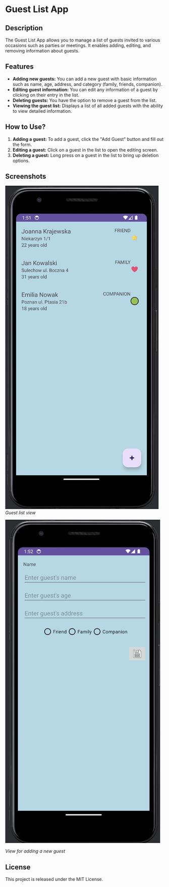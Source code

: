 # Guest List App

## Description

The Guest List App allows you to manage a list of guests invited to various occasions such as parties or meetings. It enables adding, editing, and removing information about guests.

## Features

- **Adding new guests:** You can add a new guest with basic information such as name, age, address, and category (family, friends, companion).
- **Editing guest information:** You can edit any information of a guest by clicking on their entry in the list.
- **Deleting guests:** You have the option to remove a guest from the list.
- **Viewing the guest list:** Displays a list of all added guests with the ability to view detailed information.

## How to Use?

1. **Adding a guest:** To add a guest, click the "Add Guest" button and fill out the form.
2. **Editing a guest:** Click on a guest in the list to open the editing screen.
3. **Deleting a guest:** Long press on a guest in the list to bring up deletion options.

## Screenshots

![Guest List](List.png)
*Guest list view*

![Adding a Guest](AddGuest.png)

*View for adding a new guest*

## License

This project is released under the MIT License.

